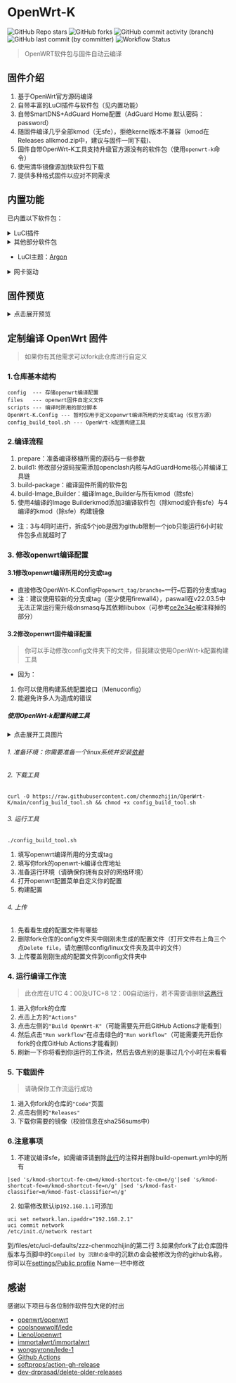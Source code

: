 # OpenWrt-K
![GitHub Repo stars](https://img.shields.io/github/stars/chenmozhijin/OpenWrt-K)
![GitHub forks](https://img.shields.io/github/forks/chenmozhijin/OpenWrt-K)
![GitHub commit activity (branch)](https://img.shields.io/github/commit-activity/t/chenmozhijin/OpenWrt-K)
![GitHub last commit (by committer)](https://img.shields.io/github/last-commit/chenmozhijin/OpenWrt-K)
![Workflow Status](https://github.com/chenmozhijin/OpenWrt-K/actions/workflows/build-openwrt.yml/badge.svg)
> OpenWRT软件包与固件自动云编译


## 固件介绍

1. 基于OpenWrt官方源码编译
2. 自带丰富的LuCI插件与软件包（见内置功能）
3. 自带SmartDNS+AdGuard Home配置（AdGuard Home 默认密码：password）
4. 随固件编译几乎全部kmod（无sfe），拒绝kernel版本不兼容（kmod在Releases allkmod.zip中，建议与固件一同下载)、
5. 固件自带OpenWrt-K工具支持升级官方源没有的软件包（使用```openwrt-k```命令）
6. 使用清华镜像源加快软件包下载
7. 提供多种格式固件以应对不同需求


## 内置功能
已内置以下软件包：
<details>
 <summary>LuCI插件</summary>

+    [luci-app-adguardhome](https://github.com/rufengsuixing/luci-app-adguardhome) :AdGuardHome广告屏蔽工具的luci设置界面
+    [luci-app-argon-config](https://github.com/jerrykuku/luci-app-argon-config):Argon 主题设置
+    luci-app-aria2：aria2下载器
+    luci-app-cifs-mount：SMB/CIFS 网络挂载共享客户端
+    luci-app-ddns：动态 DNS
+    [luci-app-diskman](https://github.com/lisaac/luci-app-diskman)：DiskMan 磁盘管理
+    luci-app-fileassistant：文件助手
+    luci-app-firewall：防火墙 
+    luci-app-netdata：[Netdata](https://github.com/netdata/netdata) 实时监控
+    [luci-app-netspeedtest](https://github.com/sirpdboy/netspeedtest)：网速测试
+    luci-app-nlbwmon：网络带宽监视器
+    luci-app-opkg：软件包
+    [luci-app-openclash](https://github.com/vernesong/OpenClash):可运行在 OpenWrt 上的 Clash 客户端
+    [luci-app-passwall](https://github.com/xiaorouji/openwrt-passwall/tree/luci)：passwall
+    [luci-app-passwall2](https://github.com/xiaorouji/openwrt-passwall2)：passwall2
+    luci-app-rclone：Rclone命令行网盘工具设置界面
+    luci-app-samba4：samba网络共享
+    [luci-app-smartdns](https://github.com/pymumu/luci-app-smartdns)：SmartDNS 服务器
+    [luci-app-socat](https://github.com/chenmozhijin/luci-app-socat)：Socat网络工具
+    luci-app-ttyd：ttyd 终端
+    [luci-app-turboacc](https://github.com/chenmozhijin/turboacc)：Turbo ACC 网络加速
+    luci-app-upnp：通用即插即用（UPnP）
+    luci-app-usb-printer：USB 打印服务器
+    luci-app-vlmcsd：KMS 服务器
+    luci-app-webadmin：Web 管理页面设置
+    [luci-app-wechatpush](https://github.com/tty228/luci-app-wechatpush)：微信推送
+    luci-app-wireguard：WireGuard 状态
+    luci-app-wol：网络唤醒
+    luci-app-zerotier：ZeroTier虚拟局域网

</details>
<details>
 <summary>其他部分软件包</summary>

+    ethtool-full：网卡工具用于查询及设置网卡参数
+    sudo：sudo命令支持
+    htop：系统监控与进程管理软件
+    ipv6helper： ipv6-helper 脚本
+    cfdisk：磁盘分区工具
+    bc：一个命令行计算器
+    coremark：cpu跑分测试
+    pciutils：PCI 设备配置工具
+    usbutils：USB 设备列出工具
+    [cloudflared](https://github.com/cloudflare/cloudflared)：Cloudflare 隧道客户端
</details>

+    LuCI主题：[Argon](https://github.com/jerrykuku/luci-theme-argon)

<details>
 <summary>网卡驱动</summary>

+    kmod-8139cp
+    kmod-8139too
+    kmod-alx
+    kmod-amazon-ena
+    kmod-amd-xgbe
+    kmod-bnx2
+    kmod-bnx2x
+    kmod-e1000
+    kmod-e1000e
+    kmod-forcedeth
+    kmod-i40e
+    kmod-iavf
+    kmod-igb
+    kmod-igbvf
+    kmod-igc
+    kmod-ixgbe
+    kmod-libphy
+    kmod-macvlan
+    kmod-mii
+    kmod-mlx4-core
+    kmod-mlx5-core
+    kmod-net-selftests
+    kmod-pcnet32
+    kmod-phy-ax88796b
+    kmod-phy-realtek
+    kmod-phy-smsc
+    [kmod-r8125](https://github.com/sbwml/package_kernel_r8125)
+    kmod-r8152
+    kmod-r8168
+    kmod-tg3
+    kmod-tulip
+    kmod-via-velocity
+    kmod-vmxnet3
 
</details>



## 固件预览
<details>
 <summary>点击展开预览</summary>
 
### 概览:
![概览](https://raw.githubusercontent.com/chenmozhijin/OpenWrt-K/main/img/1.webp)
### 新版netdata实时监控
![实时监控](https://raw.githubusercontent.com/chenmozhijin/OpenWrt-K/main/img/2.webp)
### DiskMan 磁盘管理
![磁盘管理](https://raw.githubusercontent.com/chenmozhijin/OpenWrt-K/main/img/3.webp)
### Argon 主题设置
![Argon 主题设置](https://raw.githubusercontent.com/chenmozhijin/OpenWrt-K/main/img/4.webp)
### AdGuardHome广告屏蔽工具
![AdGuardHome](https://raw.githubusercontent.com/chenmozhijin/OpenWrt-K/main/img/5.webp)
### SmartDNS DNS服务器
![SmartDNS](https://raw.githubusercontent.com/chenmozhijin/OpenWrt-K/main/img/6.webp)
### 文件助手
![文件助手](https://raw.githubusercontent.com/chenmozhijin/OpenWrt-K/main/img/7.webp)
### Socat网络工具
![概览](https://raw.githubusercontent.com/chenmozhijin/OpenWrt-K/main/img/8.webp)
### Turbo ACC 网络加速
![概览](https://raw.githubusercontent.com/chenmozhijin/OpenWrt-K/main/img/9.webp)
### ZeroTier虚拟局域网
![概览](https://raw.githubusercontent.com/chenmozhijin/OpenWrt-K/main/img/10.webp)

</details>

## 定制编译 OpenWrt 固件
> 如果你有其他需求可以fork此仓库进行自定义

### 1.仓库基本结构
```
config  --- 存储openwrt编译配置
files   --- openwrt固件自定义文件
scripts --- 编译时所用的部分脚本
OpenWrt-K.Config --- 暂时仅用于定义openwrt编译所用的分支或tag（仅官方源）
config_build_tool.sh --- OpenWrt-k配置构建工具
```
### 2.编译流程
1. prepare：准备编译移植所需的源码与一些参数
2. build1: 修改部分源码按需添加openclash内核与AdGuardHome核心并编译工具链
3. build-package：编译固件所需的软件包
4. build-Image_Builder：编译Image_Builder与所有kmod（除sfe）
5. 使用4编译的Image Builderkmod添加3编译软件包（除kmod或许有sfe）与4编译的kmod（除sfe）构建镜像
+  注：3与4同时进行，拆成5个job是因为github限制一个job只能运行6小时软件包多点就超时了
 
### 3. 修改openwrt编译配置

#### 3.1修改openwrt编译所用的分支或tag
+ 直接修改OpenWrt-K.Config中```openwrt_tag/branche=```一行```=```后面的分支或tag
+ 注：建议使用较新的分支或tag（至少使用firewall4），paswall在v22.03.5中无法正常运行需升级dnsmasq与其依赖libubox（可参考[ce2e34e](https://github.com/chenmozhijin/OpenWrt-K/commit/ce2e34e88483f292451ae8078a44559218713d3e)被注释掉的部分）

#### 3.2修改openwrt固件编译配置
> 你可以手动修改config文件夹下的文件，但我建议使用OpenWrt-k配置构建工具
+ 因为：
1. 你可以使用构建系统配置接口（Menuconfig）
2. 能避免许多人为造成的错误
##### 使用OpenWrt-k配置构建工具

<details>
 <summary>点击展开工具图片</summary>
 
![OpenWrt-k配置构建工具](https://raw.githubusercontent.com/chenmozhijin/OpenWrt-K/main/img/01.webp)

</details>

###### 1. 准备环境：你需要准备一个linux系统并安装[依赖](https://openwrt.org/docs/guide-developer/toolchain/install-buildsystem#linux_gnu-linux_distributions)
###### 2. 下载工具
```
curl -O https://raw.githubusercontent.com/chenmozhijin/OpenWrt-K/main/config_build_tool.sh && chmod +x config_build_tool.sh
```
###### 3. 运行工具
```
./config_build_tool.sh
```
1. 填写openwrt编译所用的分支或tag
2. 填写你fork的openwrt-k编译仓库地址
3. 准备运行环境（请确保你拥有良好的网络环境）
4. 打开openwrt配置菜单自定义你的配置
5. 构建配置

###### 4. 上传
1. 先看看生成的配置文件有哪些
2. 删除fork仓库的config文件夹中刚刚未生成的配置文件（打开文件右上角三个点```Delete file```，请勿删除config/linux文件夹及其中的文件）
3. 上传覆盖刚刚生成的配置文件到config文件夹中

### 4. 运行编译工作流
> 此仓库在UTC 4：00及UTC+8 12：00自动运行，若不需要请删除[这两行](https://github.com/chenmozhijin/OpenWrt-K/blob/main/.github/workflows/build-openwrt.yml#LL27C1-L28C24)
1. 进入你fork的仓库
2. 点击上方的```"Actions"```
3. 点击左侧的```"Build OpenWrt-K"```（可能需要先开启GitHub Actions才能看到）
4. 然后点击```"Run workflow"```在点击绿色的```"Run workflow"```（可能需要先开启你fork的仓库GitHub Actions才能看到）
5. 刷新一下你将看到你运行的工作流，然后去做点别的是事过几个小时在来看看

### 5. 下载固件
> 请确保你工作流运行成功
1. 进入你fork的仓库的```"Code"```页面
2. 点击右侧的```"Releases"```
3. 下载你需要的镜像（校验信息在sha256sums中）

### 6.注意事项
1. 不建议编译sfe，如需编译请删除[此行](https://github.com/chenmozhijin/OpenWrt-K/blob/06af48fd0cdcc21525d96061fa65c111ae462c56/.github/workflows/build-openwrt.yml#LL438C11-L438C174)的注释并删除build-openwrt.yml中的所有
```
|sed 's/kmod-shortcut-fe-cm=m/kmod-shortcut-fe-cm=n/g'|sed 's/kmod-shortcut-fe=m/kmod-shortcut-fe=n/g' |sed 's/kmod-fast-classifier=m/kmod-fast-classifier=n/g'
```
2. 如需修改默认ip```192.168.1.1```可添加
```
uci set network.lan.ipaddr="192.168.2.1"
uci commit network
/etc/init.d/network restart
```
到/files/etc/uci-defaults/zzz-chenmozhijin的第二行
3.如果你fork了此仓库固件版本与页脚中的```Compiled by 沉默の金```中的沉默の金会被修改为你的github名称，你可以在[settings/Public profile](https://github.com/settings/profile) Name一栏中修改

## 感谢
 感谢以下项目与各位制作软件包大佬的付出
 
+    [openwrt/openwrt](https://github.com/openwrt/openwrt/)
+    [coolsnowwolf/lede](https://github.com/coolsnowwolf/lede)
+    [Lienol/openwrt](https://github.com/Lienol/openwrt) 
+    [immortalwrt/immortalwrt](https://github.com/immortalwrt/immortalwrt/)
+    [wongsyrone/lede-1](https://github.com/wongsyrone/lede-1)
+    [Github Actions](https://github.com/features/actions)
+    [softprops/action-gh-release](https://github.com/ncipollo/release-action)
+    [dev-drprasad/delete-older-releases](https://github.com/mknejp/delete-release-assets)
